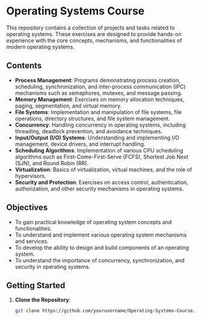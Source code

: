 # Operating Systems Course

This repository contains a collection of projects and tasks related to operating systems. These exercises are designed to provide hands-on experience with the core concepts, mechanisms, and functionalities of modern operating systems.

## Contents

- **Process Management**: Programs demonstrating process creation, scheduling, synchronization, and inter-process communication (IPC) mechanisms such as semaphores, mutexes, and message passing.
- **Memory Management**: Exercises on memory allocation techniques, paging, segmentation, and virtual memory.
- **File Systems**: Implementation and manipulation of file systems, file operations, directory structures, and file system management.
- **Concurrency**: Handling concurrency in operating systems, including threading, deadlock prevention, and avoidance techniques.
- **Input/Output (I/O) Systems**: Understanding and implementing I/O management, device drivers, and interrupt handling.
- **Scheduling Algorithms**: Implementation of various CPU scheduling algorithms such as First-Come-First-Serve (FCFS), Shortest Job Next (SJN), and Round Robin (RR).
- **Virtualization**: Basics of virtualization, virtual machines, and the role of hypervisors.
- **Security and Protection**: Exercises on access control, authentication, authorization, and other security mechanisms in operating systems.

## Objectives

- To gain practical knowledge of operating system concepts and functionalities.
- To understand and implement various operating system mechanisms and services.
- To develop the ability to design and build components of an operating system.
- To understand the importance of concurrency, synchronization, and security in operating systems.

## Getting Started

1. **Clone the Repository**:
   ```bash
   git clone https://github.com/yourusername/Operating-Systems-Course.git
